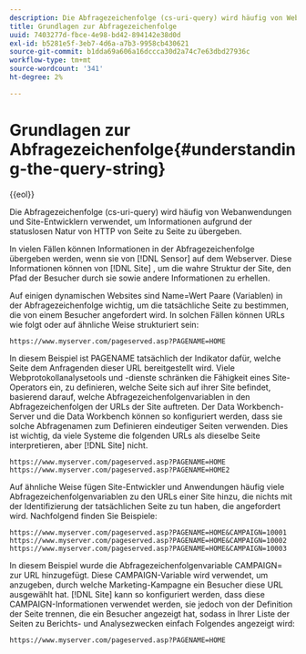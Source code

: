 ```yaml
---
description: Die Abfragezeichenfolge (cs-uri-query) wird häufig von Webanwendungen und Site-Entwicklern verwendet, um Informationen aufgrund der statuslosen Natur von HTTP von Seite zu Seite zu übergeben.
title: Grundlagen zur Abfragezeichenfolge
uuid: 7403277d-fbce-4e98-bd42-894142e38d0d
exl-id: b5281e5f-3eb7-4d6a-a7b3-9958cb430621
source-git-commit: b1dda69a606a16dccca30d2a74c7e63dbd27936c
workflow-type: tm+mt
source-wordcount: '341'
ht-degree: 2%

---
```


# Grundlagen zur Abfragezeichenfolge{#understanding-the-query-string}

{{eol}}

Die Abfragezeichenfolge (cs-uri-query) wird häufig von Webanwendungen und Site-Entwicklern verwendet, um Informationen aufgrund der statuslosen Natur von HTTP von Seite zu Seite zu übergeben.

In vielen Fällen können Informationen in der Abfragezeichenfolge übergeben werden, wenn sie von [!DNL Sensor] auf dem Webserver. Diese Informationen können von [!DNL Site] , um die wahre Struktur der Site, den Pfad der Besucher durch sie sowie andere Informationen zu erhellen.

Auf einigen dynamischen Websites sind Name=Wert Paare (Variablen) in der Abfragezeichenfolge wichtig, um die tatsächliche Seite zu bestimmen, die von einem Besucher angefordert wird. In solchen Fällen können URLs wie folgt oder auf ähnliche Weise strukturiert sein:

```
https://www.myserver.com/pageserved.asp?PAGENAME=HOME
```

In diesem Beispiel ist PAGENAME tatsächlich der Indikator dafür, welche Seite dem Anfragenden dieser URL bereitgestellt wird. Viele Webprotokollanalysetools und -dienste schränken die Fähigkeit eines Site-Operators ein, zu definieren, welche Seite sich auf ihrer Site befindet, basierend darauf, welche Abfragezeichenfolgenvariablen in den Abfragezeichenfolgen der URLs der Site auftreten. Der Data Workbench-Server und die Data Workbench können so konfiguriert werden, dass sie solche Abfragenamen zum Definieren eindeutiger Seiten verwenden. Dies ist wichtig, da viele Systeme die folgenden URLs als dieselbe Seite interpretieren, aber [!DNL Site] nicht.

```
https://www.myserver.com/pageserved.asp?PAGENAME=HOME
https://www.myserver.com/pageserved.asp?PAGENAME=HOME2
```

Auf ähnliche Weise fügen Site-Entwickler und Anwendungen häufig viele Abfragezeichenfolgenvariablen zu den URLs einer Site hinzu, die nichts mit der Identifizierung der tatsächlichen Seite zu tun haben, die angefordert wird. Nachfolgend finden Sie Beispiele:

```
https://www.myserver.com/pageserved.asp?PAGENAME=HOME&CAMPAIGN=10001
https://www.myserver.com/pageserved.asp?PAGENAME=HOME&CAMPAIGN=10002
https://www.myserver.com/pageserved.asp?PAGENAME=HOME&CAMPAIGN=10003
```

In diesem Beispiel wurde die Abfragezeichenfolgenvariable CAMPAIGN= zur URL hinzugefügt. Diese CAMPAIGN-Variable wird verwendet, um anzugeben, durch welche Marketing-Kampagne ein Besucher diese URL ausgewählt hat. [!DNL Site] kann so konfiguriert werden, dass diese CAMPAIGN-Informationen verwendet werden, sie jedoch von der Definition der Seite trennen, die ein Besucher angezeigt hat, sodass in Ihrer Liste der Seiten zu Berichts- und Analysezwecken einfach Folgendes angezeigt wird:

```
https://www.myserver.com/pageserved.asp?PAGENAME=HOME
```

